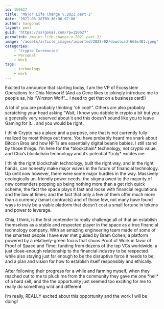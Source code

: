 ```yaml
---
id: 150627
title: 'Major Life Change v.2021 part 2'
date: '2021-06-18T09:30:00-07:00'
author: Sargonas
layout: post
guid: 'https://sargonas.com/?p=150627'
permalink: /major-life-change-v-2021-part-2/
image: '/assets/article_images/imported/2022/02/download-666x481.jpeg'
categories:
    - 'Crypto Currencies'
    - Personal
    - Work
tags:
    - technology
    - work
---
```


Excited to announce that starting today, I am the VP of Ecosystem Operations for Chia Network! (And as Gene likes to jokingly introduce me to people as, his “Winston Wolf”… I need to get that on a business card!)

A lot of you are probably thinking “oh cool!”. Others are also probably scratching your head asking “Wait, I know you dabble in crypto a bit but you a generally very reserved about it and this doesn’t sound like you to leave Gaming for it… and you would be right.

I think Crypto has a place and a purpose, one that is not currently fully realized by most things out there. You have probably heard me snark about Bitcoin Bros and how NFTs are essentially digital beanie babies. I still stand by those things. I’m here for the \*blockchain\* technology, not crypto value, and Chia’s blockchain technology and it’s potential \*truly\* excites me

I think the right blockchain technology, built the right way, and in the right hands, can honestly make major waves in the future of financial technology. Up until now however, there were some major hurdles in the way. Massively ecologically un-friendly power needs; the stigma owed to the majority of new contenders popping up being nothing more than a get rich quick scheme; the fact the space plays it fast and loose with financial regulations and the law at times; and the fact that only a few of them offer much more than a currency (smart contracts) and of those few, not many have found ways to truly be a viable platform that doesn’t cost a small fortune in tokens and power to leverage.

Chia, I think, is the first contender to really challenge all of that an establish themselves as a stable and respected player in the space as a true financial technology company. With an amazing engineering team made of some of the smartest people I have ever met guided by Bram Cohen; a platform powered by a relatively-green focus that shuns Proof of Work in favor of Proof of Space and Time; funding from dozens of the top VCs worldwide; a just close-enough relationship to the financial industry to be respected while also staying just far enough to be the disruptive force it needs to be; and a plan and vision for how to establish itself responsibly and ethically.

After following their progress for a while and farming myself, when they reached out to me to pluck me from the community they gave me one \*hell\* of a hard sell, and the the opportunity just seemed too exciting for me to really do something wild and different.

I’m really, REALLY excited about this opportunity and the work I will be doing!